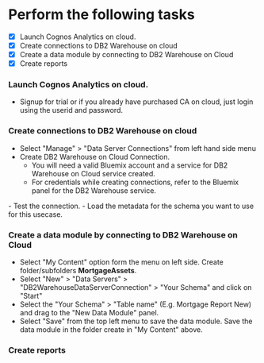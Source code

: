 
# Perform the following tasks
- [x] Launch Cognos Analytics on cloud.
- [x] Create connections to DB2 Warehouse on cloud
- [x] Create a data module by connecting to DB2 Warehouse on Cloud
- [x] Create reports 

### Launch Cognos Analytics on cloud.
- Signup for trial or if you already have purchased CA on cloud, just login using the userid and password.

### Create connections to DB2 Warehouse on cloud
- Select "Manage" > "Data Server Connections" from left hand side menu 
- Create DB2 Warehouse on Cloud Connection. 
  - You will need a valid Bluemix account and a service for DB2 Warehouse on Cloud service created.
  - For credentials while creating connections, refer to the Bluemix panel for the DB2 Warehouse service.
<Fig here>  
- Test the connection.
- Load the metadata for the schema you want to use for this usecase.
<Fig here>

### Create a data module by connecting to DB2 Warehouse on Cloud
- Select "My Content" option form the menu on left side. Create folder/subfolders **MortgageAssets**. 
- Select "New" > "Data Servers" > "DB2WarehouseDataServerConnection"  > "Your Schema" and click on "Start" 
- Select the "Your Schema" > "Table name" (E.g. Mortgage Report New) and drag to the "New Data Module" panel.
- Select "Save" from the top left menu to save the data module. Save the data module in the folder create in "My Content" above.


### Create reports 

